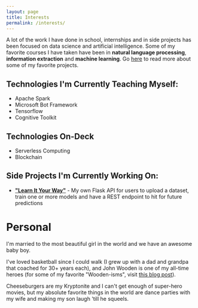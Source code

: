 ```yaml
---
layout: page
title: Interests
permalink: /interests/
---
```


A lot of the work I have done in school, internships and in side projects has been focused on data science and artificial intelligence. Some of my favorite courses I have taken have been in **natural language processing**, **information extraction** and **machine learning**. Go [here](projects.md) to read more about some of my favorite projects.

## Technologies I'm Currently Teaching Myself:
- Apache Spark
- Microsoft Bot Framework
- Tensorflow
- Cognitive Toolkit

## Technologies On-Deck
- Serverless Computing
- Blockchain

## Side Projects I'm Currently Working On:
- [**"Learn It Your Way"**](https://github.com/tbarlow12/Learn-It-Your-Way) - My own Flask API for users to upload a dataset, train one or more models and have a REST endpoint to hit for future predictions

# Personal

I'm married to the most beautiful girl in the world and we have an awesome baby boy. 

I've loved basketball since I could walk (I grew up with a dad and grandpa that coached for 30+ years each), and John Wooden is one of my all-time heroes (for some of my favorite "Wooden-isms", visit [this blog post](/woodenisms/)).

Cheeseburgers are my Kryptonite and I can't get enough of super-hero movies, but my absolute favorite things in the world are dance parties with my wife and making my son laugh 'till he squeels.